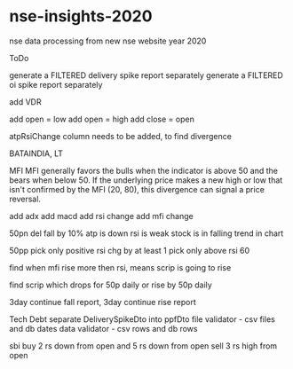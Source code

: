# nse-insights-2020
nse data processing from new nse website year 2020

ToDo

generate a FILTERED delivery spike report separately
generate a FILTERED oi spike report separately

add VDR

add open = low
add open = high
add close = open

atpRsiChange column needs to be added, to find divergence

BATAINDIA, LT

MFI
MFI generally favors the bulls when the indicator is above 50 and the bears when below 50.
If the underlying price makes a new high or low that isn't confirmed by the MFI (20, 80), this divergence can signal a price reversal.

add adx
add macd
add rsi change
add mfi change

50pn
del fall by 10%
atp is down
rsi is weak
stock is in falling trend in chart

50pp
pick only positive rsi chg by at least 1
pick only above rsi 60

find when mfi rise more then rsi, means scrip is going to rise

find scrip which drops for 50p daily or rise by 50p daily

3day continue fall report, 3day continue rise report

Tech Debt
separate DeliverySpikeDto into ppfDto
file validator - csv files and db dates
data validator - csv rows and db rows


sbi
buy 2 rs down from open and 5 rs down from open
sell 3 rs high from open
